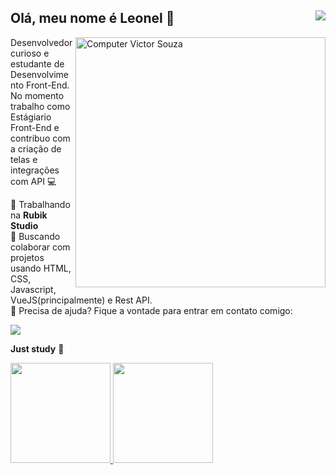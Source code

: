 ## Olá, meu nome é Leonel 👋 <img src="https://komarev.com/ghpvc/?username=victorsouza19&color=blueviolet&label=Visualizações+do+perfil&style=flat-square" align="right"/>
<img src="https://raw.githubusercontent.com/MicaelliMedeiros/micaellimedeiros/master/image/computer-illustration.png" min-width="400px" max-width="400px" width="400px" align="right" alt="Computer Victor Souza">

<p>Desenvolvedor curioso e estudante de Desenvolvimento Front-End.<br>
No momento trabalho como Estágiario Front-End e contribuo com a criação de telas e integrações com API 💻 </p>



 🚀 Trabalhando na **Rubik Studio**
 <br/> 💜 Buscando colaborar com projetos usando HTML, CSS, Javascript, VueJS(principalmente) e Rest API.
 <br/> 💌 Precisa de ajuda? Fique a vontade para entrar em contato comigo:
 
  
 <p align="left">
  <a href="https://www.linkedin.com/in/leonel-lara-84a022148/" target="_blank" alt="Linkedin">
   <img src="https://img.shields.io/badge/-Linkedin-1C1C1C?style=for-the-badge&logo=Linkedin&logoColor=00FFFF&link=https://www.linkedin.com/in/victorsouza19/"/>
  </a>
</p>  
 
 **Just study** 💭 
 
 <div style="display: "flex" ">
  <a href="https://github.com/Leonel-Lara">
  <img height="160em" src="https://github-readme-stats.vercel.app/api?username=vLeonel-Lara&show_icons=true&theme=jolly"/>
  <img height="160em" src="https://github-readme-stats.vercel.app/api/top-langs/?username=Leonel-Lara&layout=compact&langs_count=7&theme=jolly"/>
</div>

